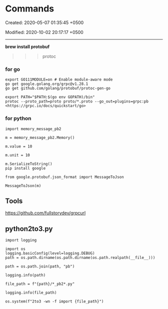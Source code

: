 # Commands

Created: 2020-05-07 01:35:45 +0500

Modified: 2020-10-02 20:17:17 +0500

---

**brew install protobuf**

>>> protoc

### for go
```
export GO111MODULE=on # Enable module-aware mode
go get google.golang.org/grpc@v1.28.1
go get github.com/golang/protobuf/protoc-gen-go

export PATH="$PATH:$(go env GOPATH)/bin"
protoc --proto_path=proto proto/*.proto --go_out=plugins=grpc:pb
<https://grpc.io/docs/quickstart/go>
```

### for python
```
import memory_message_pb2

m = memory_message_pb2.Memory()

m.value = 10

m.unit = 10

m.SerializeToString()
pip install google

from google.protobuf.json_format import MessageToJson

MessageToJson(m)
```

## Tools

<https://github.com/fullstorydev/grpcurl>

## python2to3.py
```
import logging

import os
logging.basicConfig(level=logging.DEBUG)
path = os.path.dirname(os.path.dirname(os.path.realpath(__file__)))

path = os.path.join(path, "pb")

logging.info(path)

file_path = f"{path}/*_pb2*.py"

logging.info(file_path)

os.system(f"2to3 -wn -f import {file_path}")
```
